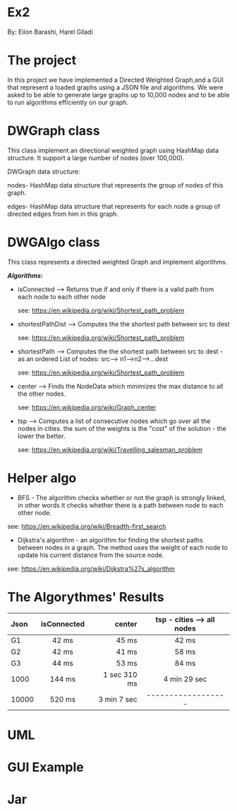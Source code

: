# Ex2

By: Eilon Barashi, Harel Giladi

# The project

In this project we have implemented a Directed Weighted Graph,and a GUI that represent a loaded graphs using a JSON file and algorithms. 
We were asked to be able to generate large graphs up to 10,000 nodes and  to be able to run algorithms efficiently on our graph.

# DWGraph class 
This class implement an directional weighted graph using HashMap data structure. 
It support a large number of nodes (over 100,000). 

DWGraph data structure:

nodes- HashMap data structure that represents the group of nodes of this graph.

edges- HashMap data structure that represents for each node a group of directed edges from him in this graph.

# DWGAlgo class 
This class represents a directed weighted Graph and implement algorithms.

**_Algorithms_:**


* isConnected --> Returns true if and only if  there is a valid path from each node to each other node

  see: https://en.wikipedia.org/wiki/Shortest_path_problem

* shortestPathDist --> Computes the the shortest path between src to dest 

  see: https://en.wikipedia.org/wiki/Shortest_path_problem
  
* shortestPath --> Computes the the shortest path between src to dest - as an ordered List of nodes: src--> n1-->n2-->...dest
  
  see: https://en.wikipedia.org/wiki/Shortest_path_problem
  
* center --> Finds the NodeData which minimizes the max distance to all the other nodes.
  
  see: https://en.wikipedia.org/wiki/Graph_center 
  
* tsp --> Computes a list of consecutive nodes which go over all the nodes in cities. the sum of the weights is the "cost" of the solution - the lower the better.
 
  see: https://en.wikipedia.org/wiki/Travelling_salesman_problem

 # Helper algo
+ BFS - The algorithm checks whether or not the graph is strongly linked, in other words it checks whether there is a path between node to each other node. 

see: https://en.wikipedia.org/wiki/Breadth-first_search

+ Dijkstra's algorithm - an algorithm for finding the shortest paths between nodes in a graph. The method uses the weight of each node to update his current distance from the source node.

see: https://en.wikipedia.org/wiki/Dijkstra%27s_algorithm

# The Algorythmes' Results 


| Json         | isConnected    | center        | tsp - cities --> all nodes       |
| :---         |     :---:      |          ---: |       :---:                      |
| G1           | 42 ms          | 45 ms         |  42 ms                           |
| G2           | 42 ms          | 41 ms         |  58 ms                           |
| G3           | 44 ms          | 53 ms         |  84 ms                           |
| 1000         | 144 ms         | 1 sec 310 ms  |  4 min 29 sec                    |
| 10000        | 520 ms         | 3 min 7 sec   |    ------------------            |


# UML


# GUI Example



# Jar
